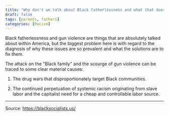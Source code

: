 ```yaml
---
title: "Why don't we talk about Black fatherlessness and what that does, or gun violence in Black communities?"
draft: false
tags: [parents, fathers]
categories: [Racism]
---
```


Black fatherlessness and gun violence are things that are absolutely talked about within America, but the biggest problem here is with regard to the diagnosis of why these issues are so prevalent and what the solutions are to fix them.  
  
The attack on the "Black family" and the scourge of gun violence can be traced to some clear material causes:  
  
1) The drug wars that disproportionately target Black communities.  
  
2) The continued perpetuation of systemic racism originating from slave labor and the capitalist need for a cheap and controllable labor source.

----
Source: https://blacksocialists.us/

